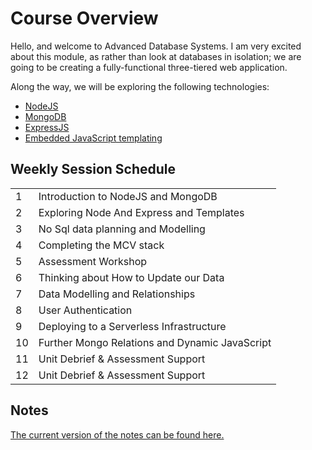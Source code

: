 # Course Overview

Hello, and welcome to Advanced Database Systems. I am very excited about this module, as rather than look at databases in isolation; we are going to be creating a fully-functional three-tiered web application.

Along the way, we will be exploring the following technologies:

- [NodeJS](https://nodejs.org/en/)
- [MongoDB](https://www.mongodb.com/)
- [ExpressJS](https://expressjs.com/)
- [Embedded JavaScript templating](https://ejs.co/#promo)

## Weekly Session Schedule

|     |                                                |
| --- | ---------------------------------------------- |
| 1   | Introduction to NodeJS and MongoDB             |
| 2   | Exploring Node And Express and Templates       |
| 3   | No Sql data planning and Modelling             |
| 4   | Completing the MCV stack                       |
| 5   | Assessment Workshop                            |
| 6   | Thinking about How to Update our Data          |
| 7   | Data Modelling and Relationships               |
| 8   | User Authentication                            |
| 9   | Deploying to a Serverless Infrastructure       |
| 10  | Further Mongo Relations and Dynamic JavaScript |
| 11  | Unit Debrief & Assessment Support              |
| 12  | Unit Debrief & Assessment Support              |

## Notes

[The current version of the notes can be found here.](https://joeappleton18.github.io/advanced-database-systems-2022/)
